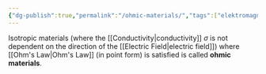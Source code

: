 ```yaml
---
{"dg-publish":true,"permalink":"/ohmic-materials/","tags":["elektromagnetiskfältteori"]}
---
```


Isotropic materials (where the [[Conductivity\|conductivity]] $\sigma$ is not dependent on the direction of the [[Electric Field\|electric field]]) where [[Ohm's Law\|Ohm's Law]] (in point form) is satisfied is called **ohmic materials**. 